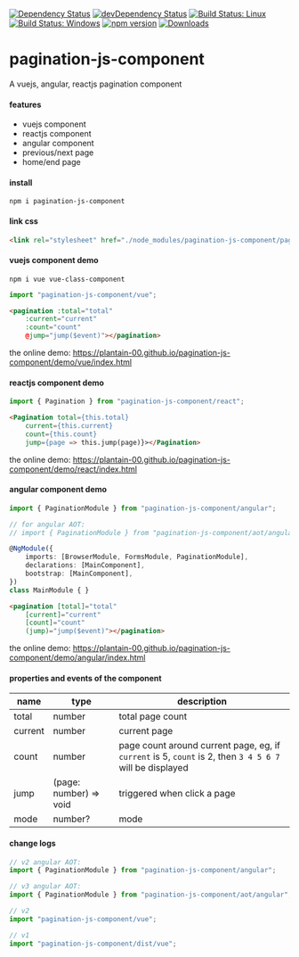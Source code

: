 [![Dependency Status](https://david-dm.org/plantain-00/pagination-js-component.svg)](https://david-dm.org/plantain-00/pagination-js-component)
[![devDependency Status](https://david-dm.org/plantain-00/pagination-js-component/dev-status.svg)](https://david-dm.org/plantain-00/pagination-js-component#info=devDependencies)
[![Build Status: Linux](https://travis-ci.org/plantain-00/pagination-js-component.svg?branch=master)](https://travis-ci.org/plantain-00/pagination-js-component)
[![Build Status: Windows](https://ci.appveyor.com/api/projects/status/github/plantain-00/pagination-js-component?branch=master&svg=true)](https://ci.appveyor.com/project/plantain-00/pagination-js-component/branch/master)
[![npm version](https://badge.fury.io/js/pagination-js-component.svg)](https://badge.fury.io/js/pagination-js-component)
[![Downloads](https://img.shields.io/npm/dm/pagination-js-component.svg)](https://www.npmjs.com/package/pagination-js-component)

# pagination-js-component

A vuejs, angular, reactjs pagination component

#### features

+ vuejs component
+ reactjs component
+ angular component
+ previous/next page
+ home/end page

#### install

`npm i pagination-js-component`

#### link css

```html
<link rel="stylesheet" href="./node_modules/pagination-js-component/pagination.min.css" />
```

#### vuejs component demo

`npm i vue vue-class-component`

```ts
import "pagination-js-component/vue";
```

```html
<pagination :total="total"
    :current="current"
    :count="count"
    @jump="jump($event)"></pagination>
```

the online demo: https://plantain-00.github.io/pagination-js-component/demo/vue/index.html

#### reactjs component demo

```ts
import { Pagination } from "pagination-js-component/react";
```

```html
<Pagination total={this.total}
    current={this.current}
    count={this.count}
    jump={page => this.jump(page)}></Pagination>
```

the online demo: https://plantain-00.github.io/pagination-js-component/demo/react/index.html

#### angular component demo

```ts
import { PaginationModule } from "pagination-js-component/angular";

// for angular AOT:
// import { PaginationModule } from "pagination-js-component/aot/angular";

@NgModule({
    imports: [BrowserModule, FormsModule, PaginationModule],
    declarations: [MainComponent],
    bootstrap: [MainComponent],
})
class MainModule { }
```

```html
<pagination [total]="total"
    [current]="current"
    [count]="count"
    (jump)="jump($event)"></pagination>
```

the online demo: https://plantain-00.github.io/pagination-js-component/demo/angular/index.html

#### properties and events of the component

name | type | description
--- | --- | ---
total | number | total page count
current | number | current page
count | number | page count around current page, eg, if `current` is 5, `count` is 2, then `3 4 5 6 7` will be displayed
jump | (page: number) => void | triggered when click a page
mode | number? | mode

#### change logs

```ts
// v2 angular AOT:
import { PaginationModule } from "pagination-js-component/angular";

// v3 angular AOT:
import { PaginationModule } from "pagination-js-component/aot/angular";
```

```ts
// v2
import "pagination-js-component/vue";

// v1
import "pagination-js-component/dist/vue";
```
